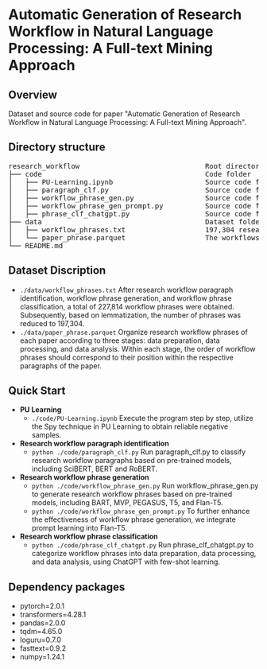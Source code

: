 # Automatic Generation of Research Workflow in Natural Language Processing: A Full-text Mining Approach

## Overview
Dataset and source code for paper "Automatic Generation of Research Workflow in Natural Language Processing: A Full-text Mining Approach".

## Directory structure
<pre>
research_workflow                              Root directory
├── code                                       Code folder
│   ├── PU-Learning.ipynb                      Source code for PU Learning to obtain reliable negative samples
│   ├── paragraph_clf.py                       Source code for research workflow paragraph identification based on pre-trained models
│   ├── workflow_phrase_gen.py                 Source code for workflow phrase generation using pre-trained models
│   ├── workflow_phrase_gen_prompt.py          Source code for workflow phrase generation using pre-trained models with prompt learning
│   ├── phrase_clf_chatgpt.py                  Source code for workflow phrase classification using ChatGPT
├── data                                       Dataset folder
│   ├── workflow_phrases.txt                   197,304 research workflow phrases
│   └── paper_phrase.parquet                   The workflows in three research stage of NLP papers
└── README.md
</pre>

## Dataset Discription
  - <code>./data/workflow_phrases.txt</code> After research workflow paragraph identification, workflow phrase generation, and workflow phrase classification, a total of 227,814 workflow phrases were obtained. Subsequently, based on lemmatization, the number of phrases was reduced to 197,304.
  - <code>./data/paper_phrase.parquet</code> Organize research workflow phrases of each paper according to three stages: data preparation, data processing, and data analysis. Within each stage, the order of workflow phrases should correspond to their position within the respective paragraphs of the paper.

## Quick Start
 - <b>PU Learning</b>
   - <code>./code/PU-Learning.ipynb</code> Execute the program step by step, utilize the Spy technique in PU Learning to obtain reliable negative samples.
 - <b>Research workflow paragraph identification</b>
   - <code>python ./code/paragraph_clf.py</code> Run paragraph_clf.py to classify research workflow paragraphs based on pre-trained models, including SciBERT, BERT and RoBERT.
 - <b>Research workflow phrase generation</b>
   - <code>python ./code/workflow_phrase_gen.py</code> Run workflow_phrase_gen.py to generate research workflow phrases based on pre-trained models, including BART, MVP, PEGASUS, T5, and Flan-T5.
   - <code>python ./code/workflow_phrase_gen_prompt.py</code> To further enhance the effectiveness of workflow phrase generation, we integrate prompt learning into Flan-T5.
 - <b>Research workflow phrase classification</b>
   - <code>python ./code/phrase_clf_chatgpt.py</code> Run phrase_clf_chatgpt.py to categorize workflow phrases into data preparation, data processing, and data analysis, using ChatGPT with few-shot learning.

## Dependency packages
- pytorch=2.0.1
- transformers=4.28.1
- pandas=2.0.0
- tqdm=4.65.0
- loguru=0.7.0
- fasttext=0.9.2
- numpy=1.24.1

